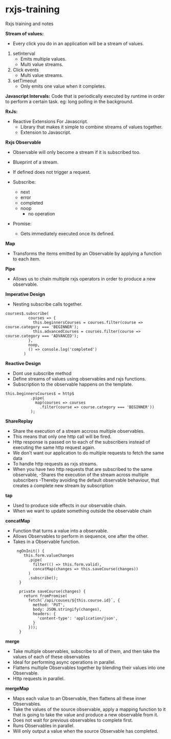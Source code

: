 # rxjs-training
Rxjs training and notes

**Stream of values:**
- Every click you do in an application will be a stream of values.
1. setInterval
    - Emits multiple values.
    - Multi value streams.
2. Click events
    - Multi value streams.
3. setTimeout
    - Only emits one value when it completes.

**Javascript Intervals:**
Code that is periodically executed by runtime in order to perform a certain task.
eg: long polling in the background. 

**RxJs:**
- Reactive Extensions For Javascript.
    - Library that makes it simple to combine streams of values together.
    - Extension to Javascript.

**Rxjs Observable**
- Observable will only become a stream if it is subscribed too.
- Blueprint of a stream.
- If defined does not trigger a request.
- Subscribe:
    - next
    - error
    - completed
    - noop
        - no operation
    
- Promise:
    - Gets immediately executed once its defined.
    
**Map**
- Transforms the items emitted by an Observable by applying a function to each item.

**Pipe**
- Allows us to chain multiple rxjs operators in order to produce a new observable.

**Imperative Design**
- Nesting subscribe calls together.
```
courses$.subscribe(
          courses => {
            this.beginnersCourses = courses.filter(course => course.category === 'BEGINNER');
            this.advancedCourses = courses.filter(course => course.category === 'ADVANCED');
          },
          noop,
          () => console.log('completed')
        )
```

**Reactive Design**
- Dont use subscribe method
- Define streams of values using observables and rxjs functions.
- Subscription to the observable happens on the template.

```      
this.beginnersCourses$ = http$
           .pipe(
             map(courses => courses
               .filter(course => course.category === 'BEGINNER'))
           );
```

**ShareReplay**
- Share the execution of a stream accross multiple observables.
- This means that only one http call will be fired.
- Http response is passed on to each of the subscribers instead of executing the same http request again.
- We don't want our application to do multiple requests to fetch the same data
- To handle http requests as rxjs streams.
- When you have two http requests that are subscribed to the same observable, 
-Shares the execution of the stream across multiple subscribers
    -Thereby avoiding the default observable behaviour, that creates a complete new stream by subscription

**tap**
- Used to produce side effects in our observable chain.
- When we want to update something outside the observable chain

**concatMap**
- Function that turns a value into a observable.
- Allows Observables to perform in sequence, one after the other.
- Takes in a Observable function.
```
     ngOnInit() {
        this.form.valueChanges
          .pipe(
            filter(() => this.form.valid),
            concatMap(changes => this.saveCourse(changes))
          )
          .subscribe();
      }
    
      private saveCourse(changes) {
        return fromPromise(
          fetch(`/api/couses/${this.course.id}`, {
            method: 'PUT',
            body: JSON.stringify(changes),
            headers: {
              'content-type': 'application/json',
            }
          }));
      }
```
**merge**
- Take multiple observables, subscribe to all of them, and then take the values of each of these observables
- Ideal for performing async operations in parallel.
- Flattens multiple Observables together by blending their values into one Observable.
- Http requests in parallel.

**mergeMap**
- Maps each value to an Observable, then flattens all these inner Observables.
- Take the values of the source observable, apply a mapping function to it that is going to take the value and produce a new observable from it.
- Does not wait for previous observables to complete first.
- Runs Observables in parallel.
- Will only output a value when the source Observable has completed.

